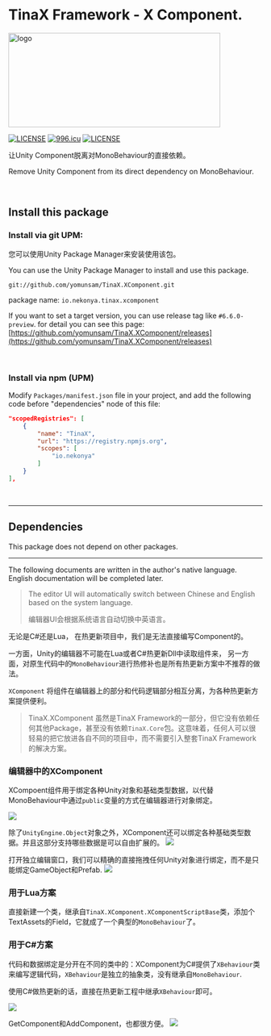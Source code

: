 # TinaX Framework - X Component.

<a href="https://tinax.corala.space" target="_blank"><img src="https://github.com/yomunsam/TinaX.Core/raw/master/readme_res/logo.png" width = "420" height = "187" alt="logo" align=center /></a>

[![LICENSE](https://img.shields.io/badge/license-NPL%20(The%20996%20Prohibited%20License)-blue.svg)](https://github.com/996icu/996.ICU/blob/master/LICENSE)
<a href="https://996.icu"><img src="https://img.shields.io/badge/link-996.icu-red.svg" alt="996.icu"></a>
[![LICENSE](https://camo.githubusercontent.com/3867ce531c10be1c59fae9642d8feca417d39b58/68747470733a2f2f696d672e736869656c64732e696f2f6769746875622f6c6963656e73652f636f6f6b6965592f596561726e696e672e737667)](https://github.com/yomunsam/TinaX/blob/master/LICENSE)

让Unity Component脱离对MonoBehaviour的直接依赖。

Remove Unity Component from its direct dependency on MonoBehaviour.

<br>

## Install this package

### Install via git UPM:

您可以使用Unity Package Manager来安装使用该包。

You can use the Unity Package Manager to install and use this package.  

```
git://github.com/yomunsam/TinaX.XComponent.git
```

package name: `io.nekonya.tinax.xcomponent`

If you want to set a target version, you can use release tag like `#6.6.0-preview`. for detail you can see this page: [https://github.com/yomunsam/TinaX.XComponent/releases](https://github.com/yomunsam/TinaX.XComponent/releases)

<br>

### Install via npm (UPM)

Modify `Packages/manifest.json` file in your project, and add the following code before "dependencies" node of this file:

``` json
"scopedRegistries": [
    {
        "name": "TinaX",
        "url": "https://registry.npmjs.org",
        "scopes": [
            "io.nekonya"
        ]
    }
],
```

<br>

------

## Dependencies

This package does not depend on other packages.

<!-- 在安装之前，请先确保已安装如下依赖：

Before setup `TinaX.MonoBehaviour`, please ensure the following dependencies are installed by `Unity Package Manager`:

- [io.nekonya.tinax.core](https://github.com/yomunsam/tinax.core) :`git://github.com/yomunsam/TinaX.Core.git` -->

<!-- ------

## Third-Party

本项目中使用了以下优秀的第三方库：

The following excellent third-party libraries are used in this project:

- **[ILRuntime](https://github.com/Ourpalm/ILRuntime)** : Pure C# IL Intepreter Runtime, which is fast and reliable for scripting requirement on enviorments, where jitting isn't possible. -->

-------

The following documents are written in the author's native language. English documentation will be completed later.

> The editor UI will automatically switch between Chinese and English based on the system language.
>
> 编辑器UI会根据系统语言自动切换中英语言。

无论是C#还是Lua， 在热更新项目中，我们是无法直接编写Component的。

一方面，Unity的编辑器不可能在Lua或者C#热更新Dll中读取组件来， 另一方面，对原生代码中的`MonoBehaviour`进行热修补也是所有热更新方案中不推荐的做法。

`XComponent` 将组件在编辑器上的部分和代码逻辑部分相互分离，为各种热更新方案提供便利。

> TinaX.XComponent 虽然是TinaX Framework的一部分，但它没有依赖任何其他Package，甚至没有依赖`TinaX.Core`包。这意味着，任何人可以很轻易的把它放进各自不同的项目中，而不需要引入整套TinaX Framework的解决方案。

### 编辑器中的XComponent

XCompoent组件用于绑定各种Unity对象和基础类型数据，以代替MonoBehaviour中通过`public`变量的方式在编辑器进行对象绑定。

![](readme_img/3.png)

除了`UnityEngine.Object`对象之外，XComponent还可以绑定各种基础类型数据。并且这部分支持哪些数据是可以自由扩展的。
![](readme_img/4.png)

打开独立编辑窗口，我们可以精确的直接拖拽任何Unity对象进行绑定，而不是只能绑定GameObject和Prefab.
![](readme_img/5.png)



### 用于Lua方案

直接新建一个类，继承自`TinaX.XComponent.XComponentScriptBase`类，添加个TextAssets的Field，它就成了一个典型的`MonoBehaviour`了。

### 用于C#方案

代码和数据绑定是分开在不同的类中的：XComponent为C#提供了`XBehaviour`类来编写逻辑代码，`XBehaviour`是独立的抽象类，没有继承自`MonoBehaviour`.

使用C#做热更新的话，直接在热更新工程中继承`XBehaviour`即可。

![](readme_img/2.png)

GetComponent和AddComponent，也都很方便。
![](readme_img/1.png)

